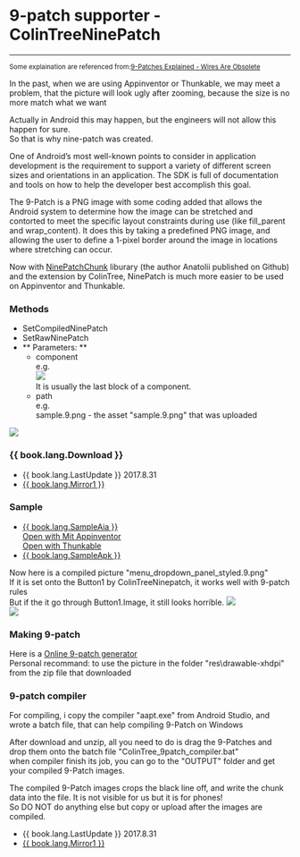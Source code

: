 # 9-patch supporter - ColinTreeNinePatch

---

<small>Some explaination are referenced from:[9-Patches Explained - Wires Are Obsolete](http://wiresareobsolete.com/2010/06/9-patches/)</small>

In the past, when we are using Appinventor or Thunkable, we may meet a problem, that the picture will look ugly after zooming, because the size is no more match what we want  

Actually in Android this may happen, but the engineers will not allow this happen for sure.  
So that is why nine-patch was created.

One of Android’s most well-known points to consider in application development is the requirement to support a variety of different screen sizes and orientations in an application. The SDK is full of documentation and tools on how to help the developer best accomplish this goal.

The 9-Patch is a PNG image with some coding added that allows the Android system to determine how the image can be stretched and contorted to meet the specific layout constraints during use (like fill_parent and wrap_content).  It does this by taking a predefined PNG image, and allowing the user to define a 1-pixel border around the image in locations where stretching can occur.

Now with [NinePatchChunk](https://github.com/Anatolii/NinePatchChunk) liburary (the author Anatolii published on Github) and the extension by ColinTree, NinePatch is much more easier to be used on Appinventor and Thunkable. 

### Methods

* SetCompiledNinePatch
* SetRawNinePatch
* ** Parameters: **
  * component  
    e.g.    
    ![](/images/ColinTreeNinePatch/component_block_sample.png)  
    It is usually the last block of a component.
  * path  
    e.g.  
    sample.9.png - the asset "sample.9.png" that was uploaded

![](/images/ColinTreeNinePatch/methods.png)

### {{ book.lang.Download }}

* {{ book.lang.LastUpdate }} 2017.8.31
* <a href="/aix/cn.colintree.aix.ColinTreeNinePatch.aix" target="_blank">{{ book.lang.Mirror1 }}</a>

### Sample

* [{{ book.lang.SampleAia }}](https://github.com/ColinTree/aix_colintree_cn/releases/download/ColinTreeNinePatchTest/ColinTreeNinePatch_en.aia)  
  [Open with Mit Appinventor](http://ai2.appinventor.mit.edu/?repo=aix.colintree.cn/templates/ColinTreeNinePatchTesten/ColinTreeNinePatchTesten.asc)  
  [Open with Thunkable](http://app.thunkable.com/?repo=aix.colintree.cn/templates/ColinTreeNinePatchTesten/ColinTreeNinePatchTesten.asc)
* [{{ book.lang.SampleApk }}](https://github.com/ColinTree/aix_colintree_cn/releases/download/ColinTreeNinePatchTest/ColinTreeNinePatch_en.apk)  

Now here is a compiled picture "menu_dropdown_panel_styled.9.png"  
If it is set onto the Button1 by ColinTreeNinepatch, it works well with 9-patch rules  
But if the it go through Button1.Image, it still looks horrible.
![](/images/ColinTreeNinePatch/aiaRuntimeCode.png)  
![](/images/ColinTreeNinePatch/aiaRuntimeScreenshot.png)

### Making 9-patch

Here is a [Online 9-patch generator](https://romannurik.github.io/AndroidAssetStudio/nine-patches.html)  
Personal recommand: to use the picture in the folder "res\drawable-xhdpi\" from the zip file that downloaded

### 9-patch compiler

For compiling, i copy the compiler "aapt.exe" from Android Studio, and wrote a batch file, that can help compiling 9-Patch on Windows  

After download and unzip, all you need to do is drag the 9-Patches and drop them onto the batch file "ColinTree_9patch_compiler.bat"  
when compiler finish its job, you can go to the "OUTPUT" folder and get your compiled 9-Patch images.  

The compiled 9-Patch images crops the black line off, and write the chunk data into the file. It is not visible for us but it is for phones!  
So DO NOT do anything else but copy or upload after the images are compiled. 
* {{ book.lang.LastUpdate }} 2017.8.31
* <a href="/aix/ColinTree_9patch_compiler.zip" target="_blank">{{ book.lang.Mirror1 }}</a>